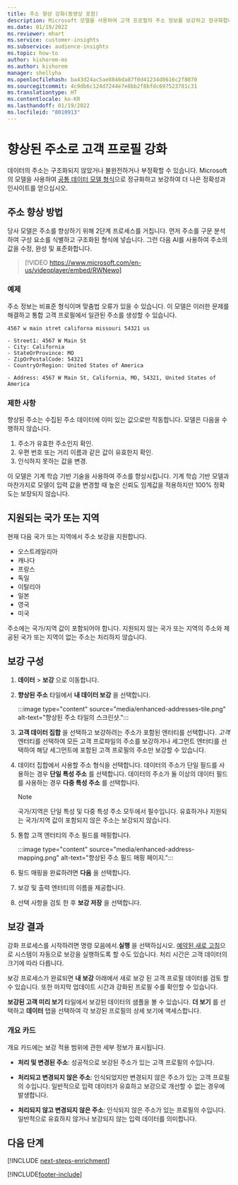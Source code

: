 ```yaml
---
title: 주소 향상 강화(동영상 포함)
description: Microsoft 모델을 사용하여 고객 프로필의 주소 정보를 보강하고 정규화합니다.
ms.date: 01/19/2022
ms.reviewer: mhart
ms.service: customer-insights
ms.subservice: audience-insights
ms.topic: how-to
author: kishorem-ms
ms.author: kishorem
manager: shellyha
ms.openlocfilehash: ba43d24ac5ae8846da87f0d41234d8616c2f8070
ms.sourcegitcommit: 4c9db6c124d7244e7e8bb2f8bfdc697523781c31
ms.translationtype: HT
ms.contentlocale: ko-KR
ms.lasthandoff: 01/19/2022
ms.locfileid: "8010913"
---
```

# <a name="enrichment-of-customer-profiles-with-enhanced-addresses"></a>향상된 주소로 고객 프로필 강화

데이터의 주소는 구조화되지 않았거나 불완전하거나 부정확할 수 있습니다. Microsoft의 모델을 사용하여 [공통 데이터 모델 형식](/common-data-model/schema/core/applicationcommon/address)으로 정규화하고 보강하여 더 나은 정확성과 인사이트를 얻으십시오.

## <a name="how-we-enhance-addresses"></a>주소 향상 방법

당사 모델은 주소를 향상하기 위해 2단계 프로세스를 거칩니다. 먼저 주소를 구문 분석하여 구성 요소를 식별하고 구조화된 형식에 넣습니다. 그런 다음 AI를 사용하여 주소의 값을 수정, 완성 및 표준화합니다.

> [!VIDEO https://www.microsoft.com/en-us/videoplayer/embed/RWNewo]

### <a name="example"></a>예제

주소 정보는 비표준 형식이며 맞춤법 오류가 있을 수 있습니다. 이 모델은 이러한 문제를 해결하고 통합 고객 프로필에서 일관된 주소를 생성할 수 있습니다.

```Input
4567 w main stret californa missouri 54321 us
```

```Output
- Street1: 4567 W Main St
- City: California
- StateOrProvince: MO
- ZipOrPostalCode: 54321
- CountryOrRegion: United States of America

- Address: 4567 W Main St, California, MO, 54321, United States of America
```

### <a name="limitations"></a>제한 사항

향상된 주소는 수집된 주소 데이터에 이미 있는 값으로만 작동합니다. 모델은 다음을 수행하지 않습니다. 

1. 주소가 유효한 주소인지 확인.
2. 우편 번호 또는 거리 이름과 같은 값이 유효한지 확인.
3. 인식하지 못하는 값을 변경.

이 모델은 기계 학습 기반 기술을 사용하여 주소를 향상시킵니다. 기계 학습 기반 모델과 마찬가지로 모델이 입력 값을 변경할 때 높은 신뢰도 임계값을 적용하지만 100% 정확도는 보장되지 않습니다.

## <a name="supported-countries-or-regions"></a>지원되는 국가 또는 지역

현재 다음 국가 또는 지역에서 주소 보강을 지원합니다. 

- 오스트레일리아
- 캐나다
- 프랑스
- 독일
- 이탈리아
- 일본
- 영국
- 미국

주소에는 국가/지역 값이 포함되어야 합니다. 지원되지 않는 국가 또는 지역의 주소와 제공된 국가 또는 지역이 없는 주소는 처리하지 않습니다.

## <a name="configure-the-enrichment"></a>보강 구성

1. **데이터** > **보강** 으로 이동합니다.

1. **향상된 주소** 타일에서 **내 데이터 보강** 을 선택합니다.

   :::image type="content" source="media/enhanced-addresses-tile.png" alt-text="향상된 주소 타일의 스크린샷.":::

1. **고객 데이터 집합** 을 선택하고 보강하려는 주소가 포함된 엔터티를 선택합니다. *고객* 엔터티를 선택하여 모든 고객 프로파일의 주소를 보강하거나 세그먼트 엔터티를 선택하여 해당 세그먼트에 포함된 고객 프로필의 주소만 보강할 수 있습니다.

1. 데이터 집합에서 사용할 주소 형식을 선택합니다. 데이터의 주소가 단일 필드를 사용하는 경우 **단일 특성 주소** 를 선택합니다. 데이터의 주소가 둘 이상의 데이터 필드를 사용하는 경우 **다중 특성 주소** 를 선택합니다.

   > [!NOTE]
   > 국가/지역은 단일 특성 및 다중 특성 주소 모두에서 필수입니다. 유효하거나 지원되는 국가/지역 값이 포함되지 않은 주소는 보강되지 않습니다.

1.  통합 고객 엔터티의 주소 필드를 매핑합니다.

    :::image type="content" source="media/enhanced-address-mapping.png" alt-text="향상된 주소 필드 매핑 페이지.":::

1. 필드 매핑을 완료하려면 **다음** 을 선택합니다.

1. 보강 및 출력 엔터티의 이름을 제공합니다.

1. 선택 사항을 검토 한 후 **보강 저장** 을 선택합니다.

## <a name="enrichment-results"></a>보강 결과

강화 프로세스를 시작하려면 명령 모음에서.**실행** 을 선택하십시오. [예약된 새로 고침](system.md#schedule-tab)으로 시스템이 자동으로 보강을 실행하도록 할 수도 있습니다. 처리 시간은 고객 데이터의 크기에 따라 다릅니다.

보강 프로세스가 완료되면 **내 보강** 아래에서 새로 보강 된 고객 프로필 데이터를 검토 할 수 있습니다. 또한 마지막 업데이트 시간과 강화된 프로필 수를 확인할 수 있습니다.

**보강된 고객 미리 보기** 타일에서 보강된 데이터의 샘플을 볼 수 있습니다. **더 보기** 를 선택하고 **데이터** 탭을 선택하여 각 보강된 프로필의 상세 보기에 액세스합니다.

### <a name="overview-card"></a>개요 카드

개요 카드에는 보강 적용 범위에 관한 세부 정보가 표시됩니다. 

* **처리 및 변경된 주소**: 성공적으로 보강된 주소가 있는 고객 프로필의 수입니다.

* **처리되고 변경되지 않은 주소**: 인식되었지만 변경되지 않은 주소가 있는 고객 프로필의 수입니다. 일반적으로 입력 데이터가 유효하고 보강으로 개선할 수 없는 경우에 발생합니다.

* **처리되지 않고 변경되지 않은 주소**: 인식되지 않은 주소가 있는 프로필의 수입니다. 일반적으로 유효하지 않거나 보강되지 않는 입력 데이터를 의미합니다.

## <a name="next-steps"></a>다음 단계

[!INCLUDE [next-steps-enrichment](../includes/next-steps-enrichment.md)]

[!INCLUDE[footer-include](../includes/footer-banner.md)]
